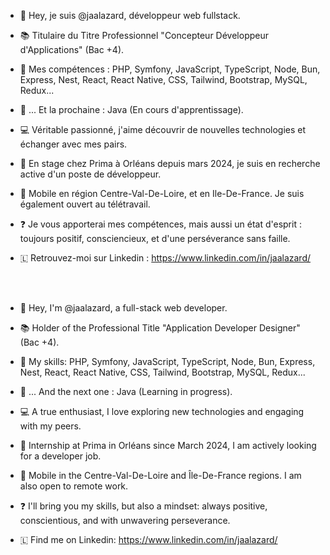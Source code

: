 - 👋 Hey, je suis @jaalazard, développeur web fullstack.
- 📚 Titulaire du Titre Professionnel "Concepteur Développeur d'Applications" (Bac +4).
- 🌱 Mes compétences : PHP, Symfony, JavaScript, TypeScript, Node, Bun, Express, Nest, React, React Native, CSS, Tailwind, Bootstrap, MySQL, Redux...
- 🧠 ... Et la prochaine : Java (En cours d'apprentissage).
- 💻 Véritable passionné, j'aime découvrir de nouvelles technologies et échanger avec mes pairs.
- 👀 En stage chez Prima à Orléans depuis mars 2024, je suis en recherche active d'un poste de développeur.
- 🚗 Mobile en région Centre-Val-De-Loire, et en Ile-De-France. Je suis également ouvert au télétravail.
- ❓ Je vous apporterai mes compétences, mais aussi un état d'esprit : toujours positif, consciencieux, et d'une perséverance sans faille.
- 🇱 Retrouvez-moi sur Linkedin : https://www.linkedin.com/in/jaalazard/  


    <br><br>
- 👋 Hey, I'm @jaalazard, a full-stack web developer.
- 📚 Holder of the Professional Title "Application Developer Designer" (Bac +4).
- 🌱 My skills: PHP, Symfony, JavaScript, TypeScript, Node, Bun, Express, Nest, React, React Native, CSS, Tailwind, Bootstrap, MySQL, Redux...
- 🧠 ... And the next one : Java (Learning in progress).
- 💻 A true enthusiast, I love exploring new technologies and engaging with my peers.
- 👀 Internship at Prima in Orléans since March 2024, I am actively looking for a developer job.
- 🚗 Mobile in the Centre-Val-De-Loire and Île-De-France regions. I am also open to remote work.
- ❓ I'll bring you my skills, but also a mindset: always positive, conscientious, and with unwavering perseverance.
- 🇱 Find me on Linkedin: https://www.linkedin.com/in/jaalazard/
